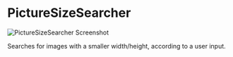# PictureSizeSearcher
![PictureSizeSearcher Screenshot](https://i.imgur.com/w5zBifj.png)

Searches for images with a smaller width/height, according to a user input.
